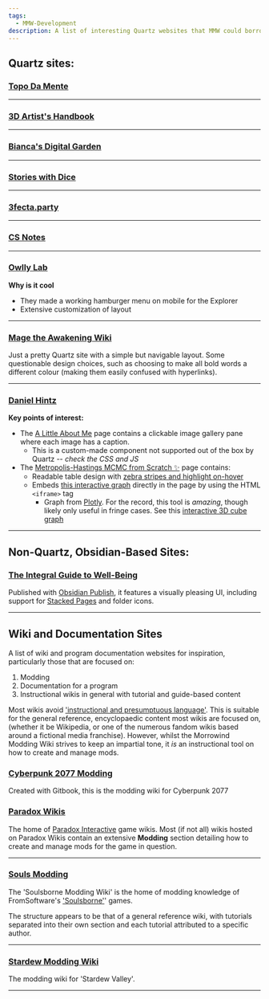 ```yaml
---
tags:
  - MMW-Development
description: A list of interesting Quartz websites that MMW could borrow ideas from
---
```

## Quartz sites:

### [Topo Da Mente](https://www.pmcf.xyz/topo-da-mente/)

---
### [3D Artist's Handbook](https://sidney-eliot.github.io/3d-artists-handbook/)

---
### [Bianca's Digital Garden](https://garden.bianca.digital/)

---
### [Stories with Dice](https://storieswithdice.com/)

---
### [3fecta.party](https://3fecta.party/)

---
### [CS Notes](https://notes.yxy.ninja/)

---
### [Owlly Lab](https://www.mara-li.fr/)

**Why is it cool**
* They made a working hamburger menu on mobile for the Explorer
* Extensive customization of layout

---

### [Mage the Awakening Wiki](https://lakeinlove.github.io/Mage-The-Awakening/)

Just a pretty Quartz site with a simple but navigable layout. Some questionable design choices, such as choosing to make all bold words a different colour (making them easily confused with hyperlinks).

---

### [Daniel Hintz](https://dhintz137.github.io/quartz/)

**Key points of interest:**
- The [A Little About Me](https://dhintz137.github.io/quartz/About) page contains a clickable image gallery pane where each image has a caption. 
	- This is a custom-made component not supported out of the box by Quartz -- _check the CSS and JS_
- The [Metropolis-Hastings MCMC from Scratch ✨](https://dhintz137.github.io/quartz/MCMC_from_scratch) page contains:
	- Readable table design with [zebra stripes and highlight on-hover](https://www.w3schools.com/html/html_table_styling.asp)
	- Embeds [this interactive graph](https://chart-studio.plotly.com/~dhintz1/4/#/) directly in the page by using the HTML `<iframe>` tag 
		- Graph from [Plotly](https://plotly.com/graphing-libraries/). For the record, this tool is _amazing_, though likely only useful in fringe cases. See this [interactive 3D cube graph](https://chart-studio.plotly.com/~abidondo/18)


---

## Non-Quartz, Obsidian-Based Sites:

### [The Integral Guide to Well-Being](https://integralguide.com/About)

Published with [Obsidian Publish](https://obsidian.md/publish), it features a visually pleasing UI, including support for [Stacked Pages](https://help.obsidian.md/User+interface/Tabs#Stack+tab+groups) and folder icons.

---

## Wiki and Documentation Sites

A list of wiki and program documentation websites for inspiration, particularly those that are focused on:

1. Modding
2. Documentation for a program
3. Instructional wikis in general with tutorial and guide-based content

Most wikis avoid ['instructional and presumptuous language'](https://en.m.wikipedia.org/wiki/Wikipedia:Manual_of_Style#Instructional_and_presumptuous_language). This is suitable for the general reference, encyclopaedic content most wikis are focused on, (whether it be Wikipedia, or one of the numerous fandom wikis based around a fictional media franchise). However, whilst the Morrowind Modding Wiki strives to keep an impartial tone, it _is_ an instructional tool on how to create and manage mods.

### [Cyberpunk 2077 Modding](https://wiki.redmodding.org/cyberpunk-2077-modding/)

Created with Gitbook, this is the modding wiki for Cyberpunk 2077

### [Paradox Wikis](https://wikis.paradoxplaza.com/)

The home of [Paradox Interactive](https://www.paradoxinteractive.com/) game wikis. Most (if not all) wikis hosted on Paradox Wikis contain an extensive **Modding** section detailing how to create and manage mods for the game in question. 

---

### [Souls Modding](http://soulsmodding.wikidot.com/)

The 'Soulsborne Modding Wiki' is the home of modding knowledge of FromSoftware's ['Soulsborne'](https://en.m.wikipedia.org/wiki/Soulslike)' games.

The structure appears to be that of a general reference wiki, with tutorials separated into their own section and each tutorial attributed to a specific author.

---

### [Stardew Modding Wiki](https://stardewmodding.wiki.gg/wiki/Main_Page)

The modding wiki for 'Stardew Valley'.

---

